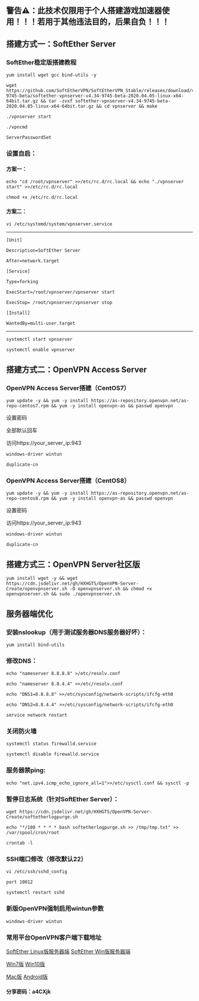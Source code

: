 ## 警告⚠：此技术仅限用于个人搭建游戏加速器使用！！！若用于其他违法目的，后果自负！！！

## 搭建方式一：SoftEther Server

### SoftEther稳定版搭建教程
```
yum install wget gcc bind-utils -y

wget https://github.com/SoftEtherVPN/SoftEtherVPN_Stable/releases/download/v4.34-9745-beta/softether-vpnserver-v4.34-9745-beta-2020.04.05-linux-x64-64bit.tar.gz && tar -zvxf softether-vpnserver-v4.34-9745-beta-2020.04.05-linux-x64-64bit.tar.gz && cd vpnserver && make

./vpnserver start

./vpncmd

ServerPasswordSet
```
### 设置自启：

#### 方案一：
```
echo "cd /root/vpnserver" >>/etc/rc.d/rc.local && echo "./vpnserver start" >>/etc/rc.d/rc.local

chmod +x /etc/rc.d/rc.local
```
#### 方案二：
```
vi /etc/systemd/system/vpnserver.service
```
--------------------------------------------------
```
[Unit] 

Description=SoftEther Server 

After=network.target 

[Service] 

Type=forking 

ExecStart=/root/vpnserver/vpnserver start 

ExecStop= /root/vpnserver/vpnserver stop

[Install] 

WantedBy=multi-user.target
```
--------------------------------------------------
```
systemctl start vpnserver

systemctl enable vpnserver
```
## 搭建方式二：OpenVPN Access Server

### OpenVPN Access Server搭建（CentOS7）
```
yum update -y && yum -y install https://as-repository.openvpn.net/as-repo-centos7.rpm && yum -y install openvpn-as && passwd openvpn
```
设置密码

全部默认回车

访问https://your_server_ip:943
```
windows-driver wintun

duplicate-cn
```
### OpenVPN Access Server搭建（CentOS8）
```
yum update -y && yum -y install https://as-repository.openvpn.net/as-repo-centos8.rpm && yum -y install openvpn-as && passwd openvpn
```
设置密码

访问https://your_server_ip:943
```
windows-driver wintun

duplicate-cn
```

## 搭建方式三：OpenVPN Server社区版

```
yum install wget -y && wget https://cdn.jsdelivr.net/gh/HXHGTS/OpenVPN-Server-Create/openvpnserver.sh -O openvpnserver.sh && chmod +x openvpnserver.sh && sudo ./openvpnserver.sh
```

## 服务器端优化

### 安装nslookup（用于测试服务器DNS服务器好坏）：
```
yum install bind-utils
```
### 修改DNS：
```
echo "nameserver 8.8.8.8" >/etc/resolv.conf

echo "nameserver 8.8.4.4" >>/etc/resolv.conf

echo "DNS1=8.8.8.8" >>/etc/sysconfig/network-scripts/ifcfg-eth0

echo "DNS2=8.8.4.4" >>/etc/sysconfig/network-scripts/ifcfg-eth0

service network restart
```
### 关闭防火墙
```
systemctl status firewalld.service

systemctl disable firewalld.service
```
### 服务器禁ping:
```
echo "net.ipv4.icmp_echo_ignore_all=1">>/etc/sysctl.conf && sysctl -p
```
### 暂停日志系统（针对SoftEther Server）：
```
wget https://cdn.jsdelivr.net/gh/HXHGTS/OpenVPN-Server-Create/softetherlogpurge.sh

echo "*/180 * * * * bash softetherlogpurge.sh >> /tmp/tmp.txt" >> /var/spool/cron/root

crontab -l
```
### SSH端口修改（修改默认22）
```
vi /etc/ssh/sshd_config

port 10012

systemctl restart sshd
```

### 新版OpenVPN强制启用wintun参数
```
windows-driver wintun
```
### 常用平台OpenVPN客户端下载地址

[SoftEther Linux版服务器端](https://lanzous.com/ic2bw2j)               [SoftEther Win版服务器端](https://lanzous.com/ic2bx7a)

[Win7版](https://wwa.lanzous.com/i5DKOf2aj1c)       [Win10版](https://wwa.lanzous.com/iuQdyf2aj9a)

[Mac版](https://www.lanzous.com/i9q7ylc)        [Android版](https://www.lanzous.com/i9mrdfg)

#### 分享密码：a4CXjk

